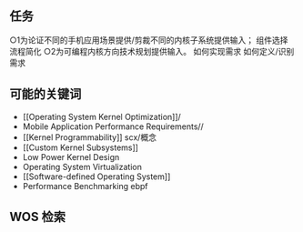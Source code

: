 ## 任务
○1为论证不同的手机应用场景提供/剪裁不同的内核子系统提供输入；
	组件选择
	流程简化
○2为可编程内核方向技术规划提供输入。
	如何实现需求
	如何定义/识别需求
	
## 可能的关键词
- [[Operating System Kernel Optimization]]/
- Mobile Application Performance Requirements//
- [[Kernel Programmability]] scx/概念
- [[Custom Kernel Subsystems]]
- Low Power Kernel Design
- Operating System Virtualization
- [[Software-defined Operating System]]
- Performance Benchmarking
ebpf
## WOS 检索


